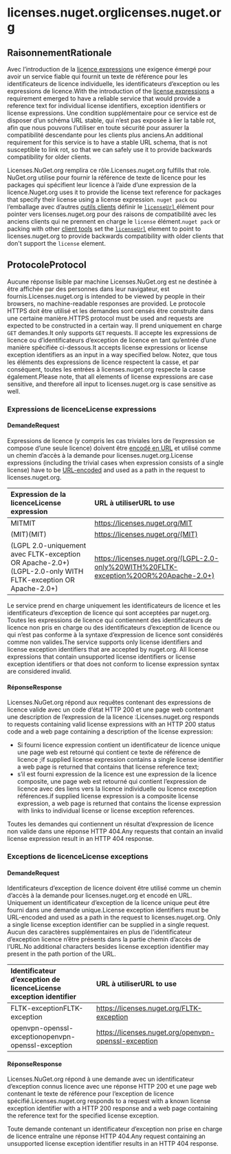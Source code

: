 # <a name="licensesnugetorg"></a><span data-ttu-id="6b904-101">licenses.nuget.org</span><span class="sxs-lookup"><span data-stu-id="6b904-101">licenses.nuget.org</span></span>

## <a name="rationale"></a><span data-ttu-id="6b904-102">Raisonnement</span><span class="sxs-lookup"><span data-stu-id="6b904-102">Rationale</span></span>

<span data-ttu-id="6b904-103">Avec l’introduction de la [licence expressions](nuspec.md#license) une exigence émergé pour avoir un service fiable qui fournit un texte de référence pour les identificateurs de licence individuelle, les identificateurs d’exception ou les expressions de licence.</span><span class="sxs-lookup"><span data-stu-id="6b904-103">With the introduction of the [license expressions](nuspec.md#license) a requirement emerged to have a reliable service that would provide a reference text for individual license identifiers, exception identifiers or license expressions.</span></span>
<span data-ttu-id="6b904-104">Une condition supplémentaire pour ce service est de disposer d’un schéma URL stable, qui n’est pas exposée à lier la table rot, afin que nous pouvons l’utiliser en toute sécurité pour assurer la compatibilité descendante pour les clients plus anciens.</span><span class="sxs-lookup"><span data-stu-id="6b904-104">An additional requirement for this service is to have a stable URL schema, that is not susceptible to link rot, so that we can safely use it to provide backwards compatibility for older clients.</span></span>

<span data-ttu-id="6b904-105">Licenses.NuGet.org remplira ce rôle.</span><span class="sxs-lookup"><span data-stu-id="6b904-105">Licenses.nuget.org fulfills that role.</span></span> <span data-ttu-id="6b904-106">NuGet.org utilise pour fournir la référence de texte de licence pour les packages qui spécifient leur licence à l’aide d’une expression de la licence.</span><span class="sxs-lookup"><span data-stu-id="6b904-106">Nuget.org uses it to provide the license text reference for packages that specify their license using a license expression.</span></span> <span data-ttu-id="6b904-107">`nuget pack` ou l’emballage avec d’autres [outils clients](https://docs.microsoft.com/en-us/nuget/install-nuget-client-tools) définir le [ `licenseUrl` ](nuspec.md#licenseurl) élément pour pointer vers licenses.nuget.org pour des raisons de compatibilité avec les anciens clients qui ne prennent en charge le `license` élément.</span><span class="sxs-lookup"><span data-stu-id="6b904-107">`nuget pack` or packing with other [client tools](https://docs.microsoft.com/en-us/nuget/install-nuget-client-tools) set the [`licenseUrl`](nuspec.md#licenseurl) element to point to licenses.nuget.org to provide backwards compatibility with older clients that don't support the `license` element.</span></span>

## <a name="protocol"></a><span data-ttu-id="6b904-108">Protocole</span><span class="sxs-lookup"><span data-stu-id="6b904-108">Protocol</span></span>

<span data-ttu-id="6b904-109">Aucune réponse lisible par machine Licenses.NuGet.org est ne destinée à être affichée par des personnes dans leur navigateur, est fournis.</span><span class="sxs-lookup"><span data-stu-id="6b904-109">Licenses.nuget.org is intended to be viewed by people in their browsers, no machine-readable responses are provided.</span></span>
<span data-ttu-id="6b904-110">Le protocole HTTPS doit être utilisé et les demandes sont censés être construite dans une certaine manière.</span><span class="sxs-lookup"><span data-stu-id="6b904-110">HTTPS protocol must be used and requests are expected to be constructed in a certain way.</span></span> <span data-ttu-id="6b904-111">Il prend uniquement en charge `GET` demandes.</span><span class="sxs-lookup"><span data-stu-id="6b904-111">It only supports `GET` requests.</span></span>
<span data-ttu-id="6b904-112">Il accepte les expressions de licence ou d’identificateurs d’exception de licence en tant qu’entrée d’une manière spécifiée ci-dessous.</span><span class="sxs-lookup"><span data-stu-id="6b904-112">It accepts license expressions or license exception identifiers as an input in a way specified below.</span></span> <span data-ttu-id="6b904-113">Notez, que tous les éléments des expressions de licence respectent la casse, et par conséquent, toutes les entrées à licenses.nuget.org respecte la casse également.</span><span class="sxs-lookup"><span data-stu-id="6b904-113">Please note, that all elements of license expressions are case sensitive, and therefore all input to licenses.nuget.org is case sensitive as well.</span></span>

### <a name="license-expressions"></a><span data-ttu-id="6b904-114">Expressions de licence</span><span class="sxs-lookup"><span data-stu-id="6b904-114">License expressions</span></span>

#### <a name="request"></a><span data-ttu-id="6b904-115">Demande</span><span class="sxs-lookup"><span data-stu-id="6b904-115">Request</span></span>

<span data-ttu-id="6b904-116">Expressions de licence (y compris les cas triviales lors de l’expression se compose d’une seule licence) doivent être [encodé en URL](https://tools.ietf.org/html/rfc3986#section-2.1) et utilisé comme un chemin d’accès à la demande pour licenses.nuget.org.</span><span class="sxs-lookup"><span data-stu-id="6b904-116">License expressions (including the trivial cases when expression consists of a single license) have to be [URL-encoded](https://tools.ietf.org/html/rfc3986#section-2.1) and used as a path in the request to licenses.nuget.org.</span></span>

| <span data-ttu-id="6b904-117">Expression de la licence</span><span class="sxs-lookup"><span data-stu-id="6b904-117">License expression</span></span> | <span data-ttu-id="6b904-118">URL à utiliser</span><span class="sxs-lookup"><span data-stu-id="6b904-118">URL to use</span></span> |
|:---|:---|
<span data-ttu-id="6b904-119">MIT</span><span class="sxs-lookup"><span data-stu-id="6b904-119">MIT</span></span>                                                | https://licenses.nuget.org/MIT
<span data-ttu-id="6b904-120">(MIT)</span><span class="sxs-lookup"><span data-stu-id="6b904-120">(MIT)</span></span>                                              | https://licenses.nuget.org/(MIT)
<span data-ttu-id="6b904-121">(LGPL 2.0-uniquement avec FLTK-exception OR Apache-2.0+)</span><span class="sxs-lookup"><span data-stu-id="6b904-121">(LGPL-2.0-only WITH FLTK-exception OR Apache-2.0+)</span></span> | https://licenses.nuget.org/(LGPL-2.0-only%20WITH%20FLTK-exception%20OR%20Apache-2.0+)

<span data-ttu-id="6b904-122">Le service prend en charge uniquement les identificateurs de licence et les identificateurs d’exception de licence qui sont acceptées par nuget.org. Toutes les expressions de licence qui contiennent des identificateurs de licence non pris en charge ou des identificateurs d’exception de licence ou qui n’est pas conforme à la syntaxe d’expression de licence sont considérés comme non valides.</span><span class="sxs-lookup"><span data-stu-id="6b904-122">The service supports only license identifiers and license exception identifiers that are accepted by nuget.org. All license expressions that contain unsupported license identifiers or license exception identifiers or that does not conform to license expression syntax are considered invalid.</span></span>

#### <a name="response"></a><span data-ttu-id="6b904-123">Réponse</span><span class="sxs-lookup"><span data-stu-id="6b904-123">Response</span></span>

<span data-ttu-id="6b904-124">Licenses.NuGet.org répond aux requêtes contenant des expressions de licence valide avec un code d’état HTTP 200 et une page web contenant une description de l’expression de la licence :</span><span class="sxs-lookup"><span data-stu-id="6b904-124">Licenses.nuget.org responds to requests containing valid license expressions with an HTTP 200 status code and a web page containing a description of the license expression:</span></span>
* <span data-ttu-id="6b904-125">Si fourni licence expression contient un identificateur de licence unique une page web est retourné qui contient ce texte de référence de licence ;</span><span class="sxs-lookup"><span data-stu-id="6b904-125">if supplied license expression contains a single license identifier a web page is returned that contains that license reference text;</span></span>
* <span data-ttu-id="6b904-126">s’il est fourni expression de la licence est une expression de la licence composite, une page web est retourné qui contient l’expression de licence avec des liens vers la licence individuelle ou licence exception références.</span><span class="sxs-lookup"><span data-stu-id="6b904-126">if supplied license expression is a composite license expression, a web page is returned that contains the license expression with links to individual license or license exception references.</span></span>

<span data-ttu-id="6b904-127">Toutes les demandes qui contiennent un résultat d’expression de licence non valide dans une réponse HTTP 404.</span><span class="sxs-lookup"><span data-stu-id="6b904-127">Any requests that contain an invalid license expression result in an HTTP 404 response.</span></span>

### <a name="license-exceptions"></a><span data-ttu-id="6b904-128">Exceptions de licence</span><span class="sxs-lookup"><span data-stu-id="6b904-128">License exceptions</span></span>

#### <a name="request"></a><span data-ttu-id="6b904-129">Demande</span><span class="sxs-lookup"><span data-stu-id="6b904-129">Request</span></span>

<span data-ttu-id="6b904-130">Identificateurs d’exception de licence doivent être utilisé comme un chemin d’accès à la demande pour licenses.nuget.org et encodé en URL. Uniquement un identificateur d’exception de la licence unique peut être fourni dans une demande unique.</span><span class="sxs-lookup"><span data-stu-id="6b904-130">License exception identifiers must be URL-encoded and used as a path in the request to licenses.nuget.org. Only a single license exception identifier can be supplied in a single request.</span></span> <span data-ttu-id="6b904-131">Aucun des caractères supplémentaires en plus de l’identificateur d’exception licence n’être présents dans la partie chemin d’accès de l’URL.</span><span class="sxs-lookup"><span data-stu-id="6b904-131">No additional characters besides license exception identifier may present in the path portion of the URL.</span></span>

| <span data-ttu-id="6b904-132">Identificateur d’exception de licence</span><span class="sxs-lookup"><span data-stu-id="6b904-132">License exception identifier</span></span> | <span data-ttu-id="6b904-133">URL à utiliser</span><span class="sxs-lookup"><span data-stu-id="6b904-133">URL to use</span></span> |
|:---|:---|
<span data-ttu-id="6b904-134">FLTK-exception</span><span class="sxs-lookup"><span data-stu-id="6b904-134">FLTK-exception</span></span>            | https://licenses.nuget.org/FLTK-exception
<span data-ttu-id="6b904-135">openvpn-openssl-exception</span><span class="sxs-lookup"><span data-stu-id="6b904-135">openvpn-openssl-exception</span></span> | https://licenses.nuget.org/openvpn-openssl-exception

#### <a name="response"></a><span data-ttu-id="6b904-136">Réponse</span><span class="sxs-lookup"><span data-stu-id="6b904-136">Response</span></span>

<span data-ttu-id="6b904-137">Licenses.NuGet.org répond à une demande avec un identificateur d’exception connus licence avec une réponse HTTP 200 et une page web contenant le texte de référence pour l’exception de licence spécifié.</span><span class="sxs-lookup"><span data-stu-id="6b904-137">Licenses.nuget.org responds to a request with a known license exception identifier with a HTTP 200 response and a web page containing the reference text for the specified license exception.</span></span>

<span data-ttu-id="6b904-138">Toute demande contenant un identificateur d’exception non prise en charge de licence entraîne une réponse HTTP 404.</span><span class="sxs-lookup"><span data-stu-id="6b904-138">Any request containing an unsupported license exception identifier results in an HTTP 404 response.</span></span>